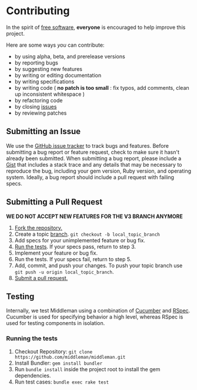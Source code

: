 # Contributing
In the spirit of [free software][free-sw], **everyone** is encouraged to help
improve this project.

[free-sw]: http://www.fsf.org/licensing/essays/free-sw.html

Here are some ways *you* can contribute:

* by using alpha, beta, and prerelease versions
* by reporting bugs
* by suggesting new features
* by writing or editing documentation
* by writing specifications
* by writing code ( **no patch is too small** : fix typos, add comments, clean up inconsistent whitespace )
* by refactoring code
* by closing [issues][]
* by reviewing patches

[issues]: https://github.com/middleman/middleman/issues

## Submitting an Issue
We use the [GitHub issue tracker][issues] to track bugs and features. Before
submitting a bug report or feature request, check to make sure it hasn't
already been submitted. When submitting a bug report, please include a [Gist][]
that includes a stack trace and any details that may be necessary to reproduce
the bug, including your gem version, Ruby version, and operating system.
Ideally, a bug report should include a pull request with failing specs.

[gist]: https://gist.github.com/

## Submitting a Pull Request

**WE DO NOT ACCEPT NEW FEATURES FOR THE V3 BRANCH ANYMORE**

1. [Fork the repository.][fork]
2. Create a topic [branch]. `git checkout -b local_topic_branch`
3. Add specs for your unimplemented feature or bug fix.
4. [Run the tests](#running-the-tests). If your specs pass, return to step 3.
5. Implement your feature or bug fix.
6. Run the tests. If your specs fail, return to step 5.
7. Add, commit, and push your changes. To push your topic branch use `git push -u origin local_topic_branch`.
8. [Submit a pull request.][pr]

[fork]: http://help.github.com/fork-a-repo/
[branch]: https://help.github.com/articles/fork-a-repo#create-branches
[pr]: http://help.github.com/send-pull-requests/

## Testing

Internally, we test Middleman using a combination of [Cucumber][cucumber] and [RSpec][rspec]. Cucumber is used for specifying behavior a high level, whereas RSpec is used for testing components in isolation.

### Running the tests

1. Checkout Repository: `git clone https://github.com/middleman/middleman.git`
2. Install Bundler: `gem install bundler`
3. Run `bundle install` inside the project root to install the gem dependencies.
4. Run test cases: `bundle exec rake test`

[cucumber]: https://cucumber.io/
[rspec]: https://rspec.info/
